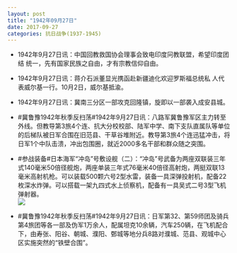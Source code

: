 ```yaml
---
layout: post
title: "1942年09月27日"
date: 2017-09-27
categories: 抗日战争(1937-1945)
---
```


<meta name="referrer" content="no-referrer" />

- 1942年9月27日讯：中国回教救国协会理事会致电印度冋教联盟，希望印度团结 统一，先有国家民族之自由，才有宗教信仰自由。 

- 1942年9月27日讯：蒋介石派董显光携函赴新疆迪化欢迎罗斯福总统私 人代表威尔基一行。10月2日，威尔基抵渝。 

- 1942年9月27日讯：冀南三分区一部攻克回隆镇，旋即以一部袭入成安县城。 

- #冀鲁豫1942年秋季反扫荡#1942年9月27日讯：八路军冀鲁豫军区主力转至外线。但教导第3旅4个连、抗大分校校部、陆军中学、南下支队直属队等单位的后梯队被日军合围在旧范县、干草谷堆附近。教导第3旅4个连迅猛冲击，将日军1个中队击溃，冲出包围圈，就近2000多名干部和群众随之突围。 

- #参战装备#日本海军“冲岛”号敷设舰（二）：“冲岛”号武备为两座双联装三年式140毫米50倍径舰炮，两座单装三年式76毫米40倍径高射炮，两挺双联13毫米高射机枪。可以装载500颗六号2型水雷，装备一具深弹投射机，配备22枚深水炸弹。可以搭载一架九四式水上侦察机，配备有一具吴式二号3型飞机弹射器。 <br/><img src="https://wx2.sinaimg.cn/large/aca367d8ly1fjxw3la6mgj20j60oagp3.jpg" />

- #冀鲁豫1942年秋季反扫荡#1942年9月27日讯：日军第32、第59师团及骑兵第4旅团等各一部及伪军1万余人，配属坦克10余辆，汽车250辆，在飞机配合下，由寿张、阳谷、朝城、濮阳、鄄城等地分兵8路对濮城、范县、观城中心区实施突然的“铁壁合围”。 

